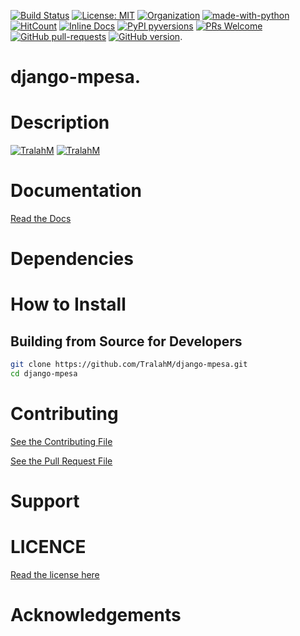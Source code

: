 
[![Build Status](https://travis-ci.com/TralahM/django-mpesa.svg?branch=master)](https://travis-ci.com/TralahM/django-mpesa)
[![License: MIT](https://img.shields.io/badge/License-MIT-red.svg)](https://opensource.org/licenses/MIT)
[![Organization](https://img.shields.io/badge/Org-TralahTek-blue.svg)](https://github.com/TralahTek)
[![made-with-python](https://img.shields.io/badge/Made%20with-Python-1f425f.svg)](https://www.python.org/)
[![HitCount](http://hits.dwyl.io/TralahM/django-mpesa.svg)](http://dwyl.io/TralahM/django-mpesa)
[![Inline Docs](http://inch-ci.org/github/TralahM/django-mpesa.svg?branch=master)](http://inch-ci.org/github/TralahM/django-mpesa)
[![PyPI pyversions](https://img.shields.io/pypi/pyversions/ansicolortags.svg)](https://pypi.python.org/pypi/ansicolortags/)
[![PRs Welcome](https://img.shields.io/badge/PRs-welcome-brightgreen.svg?style=flat-square)](https://github.com/TralahM/pull/)
[![GitHub pull-requests](https://img.shields.io/github/issues-pr/Naereen/StrapDown.js.svg)](https://gitHub.com/TralahM/django-mpesa/pull/)
[![GitHub version](https://badge.fury.io/gh/Naereen%2FStrapDown.js.svg)](https://github.com/TralahM/django-mpesa).

# django-mpesa.

# Description

[![TralahM](https://img.shields.io/badge/Engineer-TralahM-blue.svg?style=for-the-badge)](https://github.com/TralahM)
[![TralahM](https://img.shields.io/badge/Maintainer-TralahM-green.svg?style=for-the-badge)](https://github.com/TralahM)

# Documentation

[Read the Docs](https://django-mpesa.readthedocs.io)
# Dependencies

# How to Install


## Building from Source for Developers

```Bash
git clone https://github.com/TralahM/django-mpesa.git
cd django-mpesa
```

# Contributing
[See the Contributing File](CONTRIBUTING.rst)


[See the Pull Request File](PULL_REQUEST_TEMPLATE.md)


# Support

# LICENCE
[Read the license here](LICENSE)


# Acknowledgements


